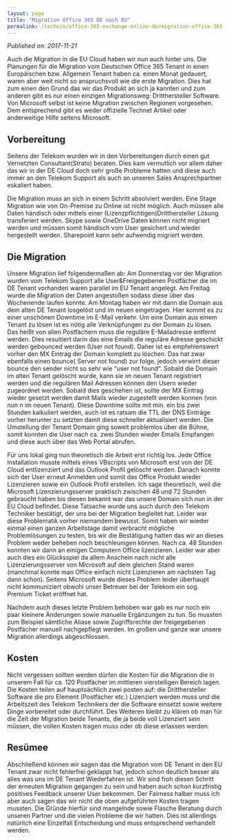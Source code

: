```yaml
---
layout: page
title: "Migration Office 365 DE nach EU"
permalink: /technik/office-365-exchange-online-de/migration-office-365-de-nach-eu
---
```

*Published on: 2017-11-21*

Auch die Migration in die EU Cloud haben wir nun auch hinter uns. Die Planungen für die Migration vom Deutschen Office 365 Tenant in einen Europäischen bzw. Allgemein Tenant haben ca. einen Monat gedauert, waren aber weit nicht so anspruchsvoll wie die erste Migration. Dies hat zum einen den Grund das wir das Produkt an sich ja kannten und zum anderen gibt es nur einen einzigen Migrationsweg: Dritthersteller Software.
Von Microsoft selbst ist keine Migration zwischen Regionen vorgesehen. Dem entsprechend gibt es weder offizielle Technet Artikel oder anderweitige Hilfe seitens Microsoft.
## Vorbereitung

Seitens der Telekom wurden wir in den Vorbereitungen durch einen gut Vernetzten Consultant(Strato) beraten. Dies kam vermutlich vor allem daher das wir in der DE Cloud doch sehr große Probleme hatten und diese auch immer an den Telekom Support als auch an unseren Sales Ansprechpartner eskaliert haben.

Die Migration muss an sich in einem Schritt absolviert werden. Eine Stage Migration wie von On-Premise zu Online ist nicht möglich. Auch müssen alle Daten händisch oder mittels einer (Lizenzpflichtigen)Dritthersteller Lösung transferiert werden. Skype sowie OneDrive Daten können nicht migriert werden und müssen somit händisch vom User gesichert und wieder hergestellt werden. Sharepoint kann sehr aufwendig migriert werden.
## Die Migration

Unsere Migration lief folgendermaßen ab: Am Donnerstag vor der Migration wurden vom Telekom Support alle User&Freigegebenen Postfächer die im DE Tenant vorhanden waren parallel im EU Tenant angelegt.
Am Freitag wurde die Migration der Daten angestoßen sodass diese über das Wochenende laufen konnte.
Am Montag haben wir mit dann die Domain aus dem alten DE Tenant losgelöst und im neuen eingetragen. Hier kommt es zu einer unschönen Downtime im E-Mail verkehr. Um eine Domain aus einem Tenant zu lösen ist es nötig alle Verknüpfungen zu der Domain zu lösen. Das heißt von allen Postfächern muss die reguläre E-Mailadresse entfernt werden. Dies resultiert darin das eine Emails die reguläre Adresse geschickt werden gebounced werden (User not found). Daher ist es empfehlenswert vorher den MX Eintrag der Domain komplett zu löschen. Das hat zwar ebenfalls einen bounce( Server not found) zur folge, jedoch verwirrt dieser bounce den sender nicht so sehr wie “user not found“.
Sobald die Domain im alten Tenant gelöscht wurde, kann sie im neuen Tenant registriert werden und die regulären Mail Adressen können den Usern wieder zugeordnet werden. Sobald dies geschehen ist, sollte der MX Eintrag wieder gesetzt werden damit Mails wieder zugestellt werden konnen (von nun n im neuen Tenant).
Diese Downtime sollte mit min. ein bis zwei Stunden kalkuliert werden, auch ist es ratsam die TTL der DNS Einträge vorher herunter zu setzten damit diese schneller aktualisiert werden.
Die Umstellung der Tenant Domain ging soweit problemlos über die Bühne, somit konnten die User nach ca. zwei Stunden wieder Emails Empfangen und diese auch über das Web Portal abrufen.

Für uns lokal ging nun theoretisch die Arbeit erst richtig los. Jede Office Installation musste mittels eines VBscripts von Microsoft erst von der DE Cloud entlizenziert und das Outlook Profil gelöscht werden. Danach konnte sich der User erneut Anmelden und somit das Office Produkt wieder Lizenzieren sowie ein Outlook Profil erstellen.
Ich sage theoretisch, weil die Microsoft Lizenzierungsserver praktisch zwischen 48 und 72 Stunden gebraucht haben bis diesen bekannt war das unsere Domain sich nun in der EU Cloud befindet.
Diese Tatsache wurde uns auch durch den Telekom Techniker bestätigt, der uns bei der Migration begleitet hat. Leider war diese Problematik vorher niemandem bewusst. Somit haben wir wieder einmal einen ganzen Arbeitstage damit verbracht mögliche Problemlösungen zu testen, bis wir die Bestätigung hatten das wir an dieses Problem weder beheben noch beschleunigen können. Nach ca. 48 Stunden konnten wir dann an einigen Computern Office lizenzieren. Leider war aber auch dies ein Glücksspiel da allem Anschein nach nicht alle Lizenzierungsserver von Microsoft auf dem gleichen Stand waren (manchmal konnte man Office einfach nicht Lizenzieren am nächsten Tag dann schon).
Seitens Microsoft wurde dieses Problem leider überhaupt nicht kommuniziert obwohl unser Betreuer bei der Telekom ein sog. Premium Ticket eröffnet hat.

Nachdem auch dieses letzte Problem behoben war gab es nur noch ein paar kleinere Änderungen sowie manuelle Ergänzungen zu tun. So mussten zum Beispiel sämtliche Aliase sowie Zugriffsrechte der freigegebenen Postfächer manuell nachgepflegt werden. Im großen und ganze war unsere Migration allerdings abgeschlossen.
## Kosten

Nicht vergessen sollten werden dürfen die Kosten für die Migration die in unserem Fall für ca. 120 Postfächer im mittleren vierstelligen Bereich lagen. Die Kosten teilen auf hauptsächlich zwei posten auf: die Dritthersteller Software die pro Element (Postfächer etc.) Lizenziert werden muss und die Arbeitszeit des Telekom Technikers der die Software einsetzt sowie weitere Dinge vorbereitet oder durchführt. Des Weiteren bleibt zu klären ob man für die Zeit der Migration beide Tenants, die ja beide voll Lizenziert sein müssen, die vollen Kosten tragen muss oder ob diese erlassen werden.
## Resümee

Abschließend können wir sagen das die Migration vom DE Tenant in den EU Tenant zwar nicht fehlerfrei geklappt hat, jedoch schon deutlich besser als alles was uns im DE Tenant Wiederfahren ist.
Wir sind froh diesen Schritt der erneuten Migration gegangen zu sein und haben auch schon kurzfristig positives Feedback unserer User bekommen.
Der Fairness halber muss ich aber auch sagen das wir nicht die oben aufgeführten Kosten tragen mussten. Die Gründe hierfür sind mangelnde sowie Flasche Beratung durch unseren Partner und die vielen Probleme die wir hatten. Dies ist allerdings natürlich eine Einzelfall Entscheidung und muss entsprechend verhandelt werden.